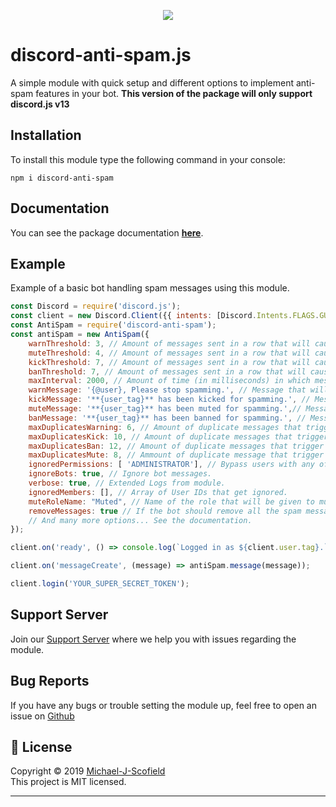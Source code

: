 <p align="center"><a href="https://nodei.co/npm/discord-anti-spam/"><img src="https://nodei.co/npm/discord-anti-spam.png"></a></p>

# discord-anti-spam.js

A simple module with quick setup and different options to implement anti-spam features in your bot.
**This version of the package will only support discord.js v13**

## Installation

To install this module type the following command in your console:

```
npm i discord-anti-spam
```

## Documentation

You can see the package documentation [**here**](https://discord-anti-spam.js.org).

## Example

Example of a basic bot handling spam messages using this module.

```js
const Discord = require('discord.js');
const client = new Discord.Client({{ intents: [Discord.Intents.FLAGS.GUILDS,Discord.Intents.FLAGS.GUILD_MESSAGES] });
const AntiSpam = require('discord-anti-spam');
const antiSpam = new AntiSpam({
	warnThreshold: 3, // Amount of messages sent in a row that will cause a warning.
	muteThreshold: 4, // Amount of messages sent in a row that will cause a mute
	kickThreshold: 7, // Amount of messages sent in a row that will cause a kick.
	banThreshold: 7, // Amount of messages sent in a row that will cause a ban.
	maxInterval: 2000, // Amount of time (in milliseconds) in which messages are considered spam.
	warnMessage: '{@user}, Please stop spamming.', // Message that will be sent in chat upon warning a user.
	kickMessage: '**{user_tag}** has been kicked for spamming.', // Message that will be sent in chat upon kicking a user.
	muteMessage: '**{user_tag}** has been muted for spamming.',// Message that will be sent in chat upon muting a user.
	banMessage: '**{user_tag}** has been banned for spamming.', // Message that will be sent in chat upon banning a user.
	maxDuplicatesWarning: 6, // Amount of duplicate messages that trigger a warning.
	maxDuplicatesKick: 10, // Amount of duplicate messages that trigger a warning.
	maxDuplicatesBan: 12, // Amount of duplicate messages that trigger a warning.
	maxDuplicatesMute: 8, // Ammount of duplicate message that trigger a mute.
	ignoredPermissions: [ 'ADMINISTRATOR'], // Bypass users with any of these permissions.
	ignoreBots: true, // Ignore bot messages.
	verbose: true, // Extended Logs from module.
	ignoredMembers: [], // Array of User IDs that get ignored.
	muteRoleName: "Muted", // Name of the role that will be given to muted users!
	removeMessages: true // If the bot should remove all the spam messages when taking action on a user!
	// And many more options... See the documentation.
});

client.on('ready', () => console.log(`Logged in as ${client.user.tag}.`));

client.on('messageCreate', (message) => antiSpam.message(message)); 

client.login('YOUR_SUPER_SECRET_TOKEN');
```

## Support Server

Join our [Support Server](https://discord.gg/KQgDfGr) where we help you with issues regarding the module.

## Bug Reports

If you have any bugs or trouble setting the module up, feel free to open an issue on [Github](https://github.com/Michael-J-Scofield/discord-anti-spam)


## 📝 License
Copyright © 2019 [Michael-J-Scofield](https://github.com/Michael-J-Scofield)<br />
This project is MIT licensed.

---
